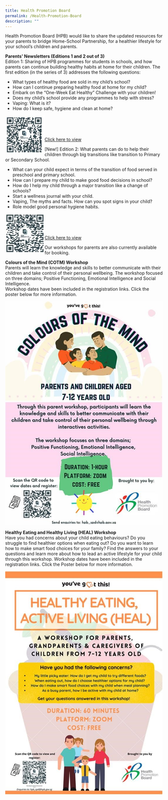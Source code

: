 ```yaml
---
title: Health Promotion Board
permalink: /Health-Promotion-Board
description: ""
---
```

Health Promotion Board (HPB) would like to share the updated resources for your parents to bridge Home-School Partnership, for a healthier lifestyle for your school’s children and parents.  
  
**Parents' Newsletters (Editions 1 and 2 out of 3)**  
Edition 1: Sharing of HPB programmes for students in schools, and how parents can continue building healthy habits at home for their children. The first edition (in the series of 3) addresses the following questions:  

*   What types of healthy food are sold in my child’s school?
*   How can I continue preparing healthy food at home for my child?
*   Embark on the “One-Week Eat Healthy” Challenge with your children!
*   Does my child’s school provide any programmes to help with stress?
*   Vaping: What is it?
*   How do I keep safe, hygiene and clean at home?

<img src="/images/newsletter%201.png" 
     style="width:25%;float:left">
		 
<br><br><br><br>
[Click here to view](https://go.gov.sg/parentsnewsletter1)

\[New!\] Edition 2: What parents can do to help their children through big transitions like transition to Primary or Secondary School.  

*   What can your child expect in terms of the transition of food served in preschool and primary school.
*   How can I prepare my child to make good food decisions in school?
*   How do I help my child through a major transition like a change of schools?
*   Start a wellness journal with your child.
*   Vaping, The myths and facts. How can you spot signs in your child?
*   Role model good personal hygiene habits.

<img src="/images/newsletter%202.jpg" 
     style="width:25%;float:left">
<br><br><br><br>
[Click here to view](https://go.gov.sg/parentsnewsletter2)

Our workshops for parents are also currently available for booking.  
  
**Colours of the Mind (COTM) Workshop**  
Parents will learn the knowledge and skills to better communicate with their children and take control of their personal wellbeing. The workshop focused on three domains; Positive Functioning, Emotional Intelligence and Social Intelligence.  
Workshop dates have been included in the registration links. Click the poster below for more information.

![](/images/poster%201.jpg)

**Healthy Eating and Healthy Living (HEAL) Workshop**  
Have you had concerns about your child eating behaviours? Do you struggle to find healthier options when eating out? Do you want to learn how to make smart food choices for your family? Find the answers to your questions and learn more about how to lead an active lifestyle for your child through this workshop. Workshop dates have been included in the registration links. Click the Poster below for more information.

![](/images/poster%202.jpg)